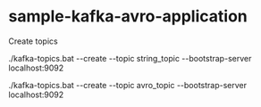 # sample-kafka-avro-application

Create topics

./kafka-topics.bat --create --topic string_topic --bootstrap-server localhost:9092

./kafka-topics.bat --create --topic avro_topic --bootstrap-server localhost:9092
